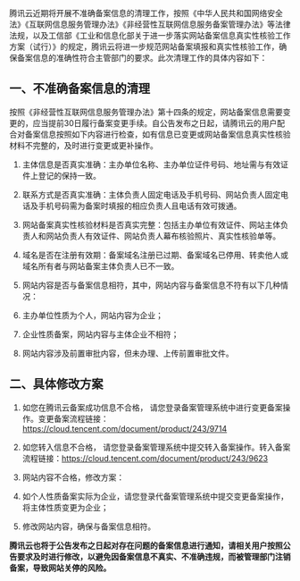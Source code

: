 腾讯云近期将开展不准确备案信息的清理工作，按照《中华人民共和国网络安全法》《互联网信息服务管理办法》《非经营性互联网信息服务备案管理办法》等法律法规，以及工信部《工业和信息化部关于进一步落实网站备案信息真实性核验工作方案（试行）》的规定，腾讯云将进一步规范网站备案填报和真实性核验工作，确保备案信息的准确性符合主管部门的要求。此次清理工作的具体内容如下：

## 一、不准确备案信息的清理
按照《非经营性互联网信息服务管理办法》第十四条的规定，网站备案信息需要变更的，应当提前30日履行备案变更手续。自公告发布之日起，请腾讯云的用户配合对备案信息按照如下内容进行检查，如有信息已变更或网站备案信息真实性核验材料不完整的，及时进行变更或更补操作。

1. 主体信息是否真实准确：主办单位名称、主办单位证件号码、地址需与有效证件上登记的保持一致。

2. 联系方式是否真实准确：主体负责人固定电话及手机号码、网站负责人固定电话及手机号码需为备案时填报的相应负责人且电话有效可拨通。

3. 网站备案真实性核验材料是否真实完整：包括主办单位有效证件、网站主体负责人和网站负责人有效证件、网站负责人幕布核验照片、真实性核验单等。

4. 域名是否在注册有效期：备案域名注册已过期、备案域名已停用、转卖他人或域名所有者与网站备案主体负责人已不一致。

5. 网站内容是否与备案信息相符，其中，网站内容与备案信息不符有以下几种情况：
 1. 主办单位性质为个人，网站内容为企业；

 2. 企业性质备案，网站内容与主体企业不相符；

 3. 网站内容涉及前置审批内容，但未办理、上传前置审批文件。

## 二、具体修改方案
1. 如您在腾讯云备案成功信息不合格， 请您登录备案管理系统中进行变更备案操作。变更备案流程链接：https://cloud.tencent.com/document/product/243/9714

2. 如您转入信息不合格， 请您登录备案管理系统中提交转入备案操作。转入备案流程链接：https://cloud.tencent.com/document/product/243/9623

3. 网站内容不合格，修改方案：
 1. 如个人性质备案实际为企业，请您登录代备案管理系统中提交变更备案操作，将主体性质变更为企业；

 2. 修改网站内容，确保与备案信息相符。

  
**腾讯云也将于公告发布之日起对存在问题的备案信息进行通知，请相关用户按照公告要求及时进行修改，以避免因备案信息不真实、不准确违规，而被管理部门注销备案，导致网站关停的风险。**

